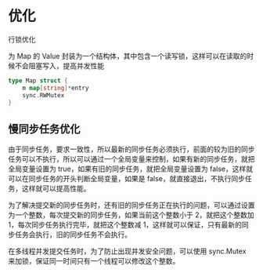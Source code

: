 # 优化

行锁优化

为 Map 的 Value 封装为一个结构体，其中包含一个读写锁，这样可以在读取的时候不会阻塞写入，提高并发性能

```go
type Map struct {
    m map[string]*entry
    sync.RWMutex
}
```

## 慢同步任务优化

由于同步任务，要求一致性，所以最新的同步任务必须执行，前面的较为旧的同步任务可以不执行，所以可以通过一个全局变量来控制，如果有新的同步任务，就把全局变量设置为 true，如果有旧的同步任务，就把全局变量设置为 false，这样就可以在同步任务的开头判断全局变量，如果是 false，就直接退出，不执行同步任务，这样就可以提高性能。

为了解决提交新的同步任务时，还有旧的同步任务正在执行的问题，可以通过设置为一个整数，每次提交新的同步任务，如果当前这个整数小于 2，就把这个整数加 1，每次同步任务执行完毕，就把这个整数减 1，这样就可以保证，只有最新的同步任务会执行，旧的同步任务不会执行。

在多线程并发提交任务时，为了防止出现并发安全问题，可以使用 sync.Mutex 来加锁，保证同一时间只有一个线程可以修改这个整数。
